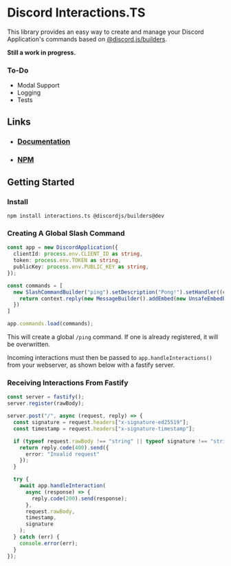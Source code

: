 # Discord Interactions.TS

This library provides an easy way to create and manage your Discord Application's commands based on [@discord.js/builders](https://github.com/discordjs/discord.js/tree/main/packages/builders/).

**Still a work in progress.**

### To-Do
 - Modal Support
 - Logging
 - Tests

## Links 
 - ### [Documentation](https://interactions-ts.pages.dev/)
 - ### [NPM](https://www.npmjs.com/package/interactions.ts)

## Getting Started

### Install

`npm install interactions.ts @discordjs/builders@dev`

### Creating A Global Slash Command

```typescript
const app = new DiscordApplication({
  clientId: process.env.CLIENT_ID as string,
  token: process.env.TOKEN as string,
  publicKey: process.env.PUBLIC_KEY as string,
});

const commands = [
  new SlashCommandBuilder("ping").setDescription("Pong!").setHandler((context) => {
    return context.reply(new MessageBuilder().addEmbed(new UnsafeEmbedBuilder().setTitle("Pong!")));
  })
]

app.commands.load(commands);
```

This will create a global `/ping` command. If one is already registered, it will be overwritten.

Incoming interactions must then be passed to `app.handleInteractions()` from your webserver, as shown below with a fastify server.


### Receiving Interactions From Fastify

```typescript
const server = fastify();
server.register(rawBody);

server.post("/", async (request, reply) => {
  const signature = request.headers["x-signature-ed25519"];
  const timestamp = request.headers["x-signature-timestamp"];

  if (typeof request.rawBody !== "string" || typeof signature !== "string" || typeof timestamp !== "string") {
    return reply.code(400).send({
      error: "Invalid request"
    });
  }

  try {
    await app.handleInteraction(
      async (response) => {
        reply.code(200).send(response);
      },
      request.rawBody,
      timestamp,
      signature
    );
  } catch (err) {
    console.error(err);
  }
});
```